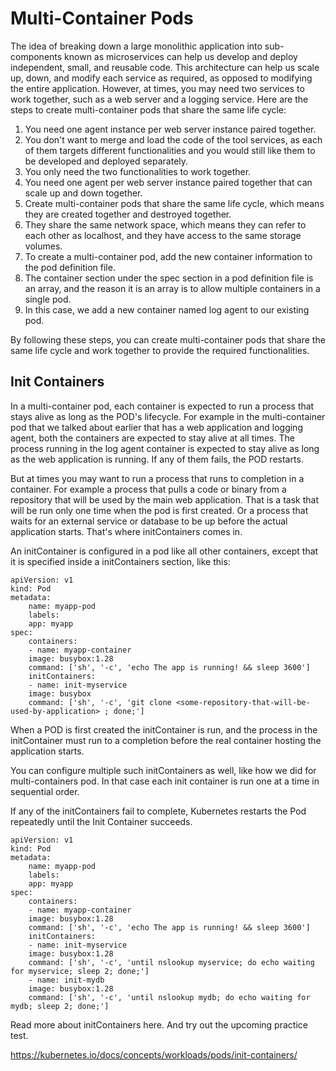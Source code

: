 # Multi-Container Pods  

The idea of breaking down a large monolithic application into sub-components known as microservices can help us develop and deploy independent, small, and reusable code. This architecture can help us scale up, down, and modify each service as required, as opposed to modifying the entire application. However, at times, you may need two services to work together, such as a web server and a logging service. Here are the steps to create multi-container pods that share the same life cycle:

1. You need one agent instance per web server instance paired together.
2. You don't want to merge and load the code of the tool services, as each of them targets different functionalities and you would still like them to be developed and deployed separately.
3. You only need the two functionalities to work together.
4. You need one agent per web server instance paired together that can scale up and down together.
5. Create multi-container pods that share the same life cycle, which means they are created together and destroyed together.
6. They share the same network space, which means they can refer to each other as localhost, and they have access to the same storage volumes.
7. To create a multi-container pod, add the new container information to the pod definition file.
8. The container section under the spec section in a pod definition file is an array, and the reason it is an array is to allow multiple containers in a single pod.
9. In this case, we add a new container named log agent to our existing pod.

By following these steps, you can create multi-container pods that share the same life cycle and work together to provide the required functionalities.

## Init Containers

In a multi-container pod, each container is expected to run a process that stays alive as long as the POD's lifecycle. For example in the multi-container pod that we talked about earlier that has a web application and logging agent, both the containers are expected to stay alive at all times. The process running in the log agent container is expected to stay alive as long as the web application is running. If any of them fails, the POD restarts.


But at times you may want to run a process that runs to completion in a container. For example a process that pulls a code or binary from a repository that will be used by the main web application. That is a task that will be run only  one time when the pod is first created. Or a process that waits  for an external service or database to be up before the actual application starts. That's where initContainers comes in.


An initContainer is configured in a pod like all other containers, except that it is specified inside a initContainers section,  like this:

```
apiVersion: v1
kind: Pod
metadata:
    name: myapp-pod
    labels:
    app: myapp
spec:
    containers:
    - name: myapp-container
    image: busybox:1.28
    command: ['sh', '-c', 'echo The app is running! && sleep 3600']
    initContainers:
    - name: init-myservice
    image: busybox
    command: ['sh', '-c', 'git clone <some-repository-that-will-be-used-by-application> ; done;']
```

When a POD is first created the initContainer is run, and the process in the initContainer must run to a completion before the real container hosting the application starts. 

You can configure multiple such initContainers as well, like how we did for multi-containers pod. In that case each init container is run one at a time in sequential order.

If any of the initContainers fail to complete, Kubernetes restarts the Pod repeatedly until the Init Container succeeds.
```
apiVersion: v1
kind: Pod
metadata:
    name: myapp-pod
    labels:
    app: myapp
spec:
    containers:
    - name: myapp-container
    image: busybox:1.28
    command: ['sh', '-c', 'echo The app is running! && sleep 3600']
    initContainers:
    - name: init-myservice
    image: busybox:1.28
    command: ['sh', '-c', 'until nslookup myservice; do echo waiting for myservice; sleep 2; done;']
    - name: init-mydb
    image: busybox:1.28
    command: ['sh', '-c', 'until nslookup mydb; do echo waiting for mydb; sleep 2; done;']
```

Read more about initContainers here. And try out the upcoming practice test.

https://kubernetes.io/docs/concepts/workloads/pods/init-containers/
